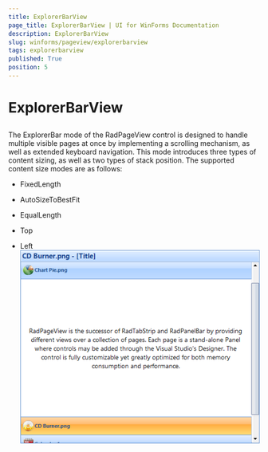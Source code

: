```yaml
---
title: ExplorerBarView
page_title: ExplorerBarView | UI for WinForms Documentation
description: ExplorerBarView
slug: winforms/pageview/explorerbarview
tags: explorerbarview
published: True
position: 5
---
```


# ExplorerBarView



## 

The ExplorerBar mode of the RadPageView control is designed to handle multiple visible pages at once by implementing a scrolling mechanism, as well as extended keyboard navigation. This mode introduces three types of content sizing, as well as two types of stack position. The supported content size modes are as follows:

* FixedLength

* AutoSizeToBestFit

* EqualLength

* Top

* Left![pageview-explorerbarview-overview 001](images/pageview-explorerbarview-overview001.png)
